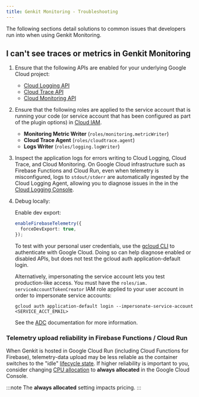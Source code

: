 ```yaml
---
title: Genkit Monitoring - Troubleshooting
---
```


The following sections detail solutions to common issues that developers run
into when using Genkit Monitoring.

## I can't see traces or metrics in Genkit Monitoring

1.  Ensure that the following APIs are enabled for your underlying Google Cloud project:
    - [Cloud Logging API](https://console.cloud.google.com/apis/library/logging.googleapis.com)
    - [Cloud Trace API](https://console.cloud.google.com/apis/library/cloudtrace.googleapis.com)
    - [Cloud Monitoring API](https://console.cloud.google.com/apis/library/monitoring.googleapis.com)
2.  Ensure that the following roles are applied to the service account that is running your code (or service account that has been configured as part of the plugin options) in [Cloud IAM](https://console.cloud.google.com/iam-admin/iam).
    - **Monitoring Metric Writer** (`roles/monitoring.metricWriter`)
    - **Cloud Trace Agent** (`roles/cloudtrace.agent`)
    - **Logs Writer** (`roles/logging.logWriter`)
3.  Inspect the application logs for errors writing to Cloud Logging, Cloud Trace, and Cloud Monitoring. On Google Cloud infrastructure such as Firebase Functions and Cloud Run, even when telemetry is misconfigured, logs to `stdout/stderr` are automatically ingested by the Cloud Logging Agent, allowing you to diagnose issues in the in the [Cloud Logging Console](https://console.cloud.google.com/logs).

4.  Debug locally:

    Enable dev export:

    ```typescript
    enableFirebaseTelemetry({
      forceDevExport: true,
    });
    ```

    To test with your personal user credentials, use the
    [gcloud CLI](https://cloud.google.com/sdk/docs/install) to authenticate with
    Google Cloud. Doing so can help diagnose enabled or disabled APIs, but does
    not test the gcloud auth application-default login.

    Alternatively, impersonating the service account lets you test
    production-like access. You must have the
    `roles/iam. serviceAccountTokenCreator` IAM role applied to your user account
    in order to impersonate service accounts:

    ```posix-terminal
    gcloud auth application-default login --impersonate-service-account <SERVICE_ACCT_EMAIL>
    ```

    See the
    [ADC](https://cloud.google.com/docs/authentication/set-up-adc-local-dev-environment)
    documentation for more information.

### Telemetry upload reliability in Firebase Functions / Cloud Run

When Genkit is hosted in Google Cloud Run (including Cloud Functions for
Firebase), telemetry-data upload may be less reliable as the container switches
to the "idle"
[lifecycle state](https://cloud.google.com/blog/topics/developers-practitioners/lifecycle-container-cloud-run).
If higher reliability is important to you, consider changing
[CPU allocation](https://cloud.google.com/run/docs/configuring/cpu-allocation)
to **always allocated** in the Google Cloud Console.

:::note
The **always allocated** setting impacts pricing.
:::

